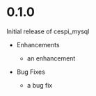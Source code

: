 # 0.1.0

Initial release of cespi_mysql

* Enhancements
  * an enhancement

* Bug Fixes
  * a bug fix
